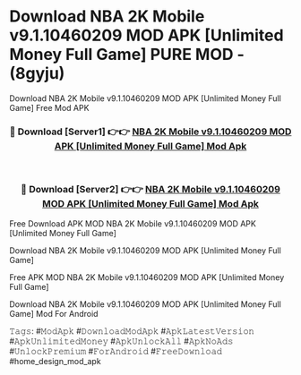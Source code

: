 # Download NBA 2K Mobile v9.1.10460209 MOD APK [Unlimited Money Full Game] PURE MOD - (8gyju)
Download NBA 2K Mobile v9.1.10460209 MOD APK [Unlimited Money Full Game] Free Mod APK

<div align="center">
<h3>🔴 Download [Server1] 👉👉 <a href="https://apk-comot.site?title=NBA_2K_Mobile_v9.1.10460209_MOD_APK_[Unlimited_Money_Full_Game]">NBA 2K Mobile v9.1.10460209 MOD APK [Unlimited Money Full Game] Mod Apk</a></h3><br>

<h3>🔴 Download [Server2] 👉👉 <a href="https://apk-comot.site?title=NBA_2K_Mobile_v9.1.10460209_MOD_APK_[Unlimited_Money_Full_Game]">NBA 2K Mobile v9.1.10460209 MOD APK [Unlimited Money Full Game] Mod Apk</a></h3>
</div>


Free Download APK MOD NBA 2K Mobile v9.1.10460209 MOD APK [Unlimited Money Full Game]

Download NBA 2K Mobile v9.1.10460209 MOD APK [Unlimited Money Full Game] 

Free APK MOD NBA 2K Mobile v9.1.10460209 MOD APK [Unlimited Money Full Game] 

Download NBA 2K Mobile v9.1.10460209 MOD APK [Unlimited Money Full Game] Mod For Android

𝚃𝚊𝚐𝚜: #𝙼𝚘𝚍𝙰𝚙𝚔 #𝙳𝚘𝚠𝚗𝚕𝚘𝚊𝚍𝙼𝚘𝚍𝙰𝚙𝚔 #𝙰𝚙𝚔𝙻𝚊𝚝𝚎𝚜𝚝𝚅𝚎𝚛𝚜𝚒𝚘𝚗 #𝙰𝚙𝚔𝚄𝚗𝚕𝚒𝚖𝚒𝚝𝚎𝚍𝙼𝚘𝚗𝚎𝚢 #𝙰𝚙𝚔𝚄𝚗𝚕𝚘𝚌𝚔𝙰𝚕𝚕 #𝙰𝚙𝚔𝙽𝚘𝙰𝚍𝚜 #𝚄𝚗𝚕𝚘𝚌𝚔𝙿𝚛𝚎𝚖𝚒𝚞𝚖 #𝙵𝚘𝚛𝙰𝚗𝚍𝚛𝚘𝚒𝚍 #𝙵𝚛𝚎𝚎𝙳𝚘𝚠𝚗𝚕𝚘𝚊𝚍 #home_design_mod_apk